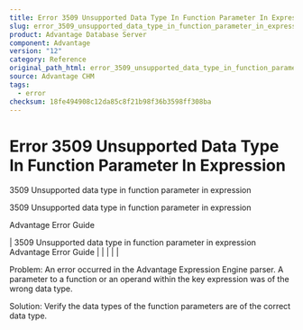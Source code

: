 ```yaml
---
title: Error 3509 Unsupported Data Type In Function Parameter In Expression
slug: error_3509_unsupported_data_type_in_function_parameter_in_expression
product: Advantage Database Server
component: Advantage
version: "12"
category: Reference
original_path_html: error_3509_unsupported_data_type_in_function_parameter_in_expression.htm
source: Advantage CHM
tags:
  - error
checksum: 18fe494908c12da85c8f21b98f36b3598ff308ba
---
```


# Error 3509 Unsupported Data Type In Function Parameter In Expression

3509 Unsupported data type in function parameter in expression

3509 Unsupported data type in function parameter in expression

Advantage Error Guide

| 3509 Unsupported data type in function parameter in expression  Advantage Error Guide |  |  |  |  |

Problem: An error occurred in the Advantage Expression Engine parser. A parameter to a function or an operand within the key expression was of the wrong data type.

Solution: Verify the data types of the function parameters are of the correct data type.
